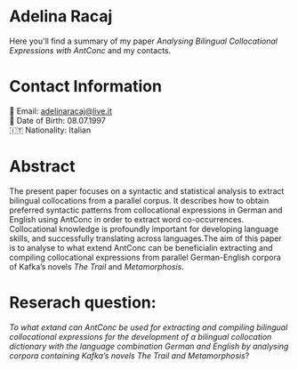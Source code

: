 # Adelina Racaj
Here you'll find a summary of my paper <em>Analysing Bilingual Collocational Expressions with AntConc</em> and my contacts.

# Contact Information 
 :email: Email: adelinaracaj@live.it  
 :date: Date of Birth: 08.07.1997  
 :it: Nationality: Italian  
 
 # Abstract
The present paper focuses on a syntactic and statistical analysis to extract bilingual collocations from a parallel corpus. It describes how to obtain preferred syntactic patterns from collocational expressions in German and English using AntConc in order to extract word co-occurrences. Collocational knowledge is profoundly important for developing language skills, and successfully translating across languages.The aim of this paper is to analyse to what extend AntConc can be beneficialin extracting and compiling collocational expressions from parallel German-English corpora of Kafka’s novels <em>The Trail</em> and <em>Metamorphosis</em>.
  
 # Reserach question:
<em>To what extand can AntConc be used for extracting and compiling bilingual collocational expressions for the development of a bilingual collocation dictionary with the language combination German and English by analysing corpora containing Kafka’s novels The Trail and Metamorphosis</em>?
  
